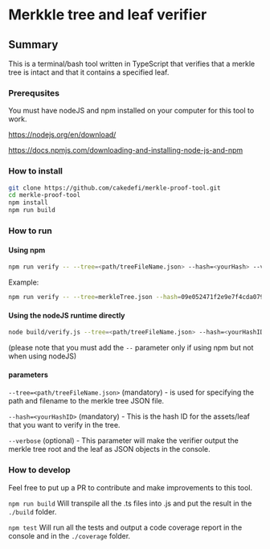 # Merkkle tree and leaf verifier #

## Summary ##
This is a terminal/bash tool written in TypeScript that verifies that a merkle tree is intact and that it contains a specified leaf.

### Prerequsites ###
You must have nodeJS and npm installed on your computer for this tool to work.

https://nodejs.org/en/download/

https://docs.npmjs.com/downloading-and-installing-node-js-and-npm


### How to install ###
```bash
git clone https://github.com/cakedefi/merkle-proof-tool.git
cd merkle-proof-tool
npm install
npm run build
```
### How to run ###
#### Using npm ####
```bash
npm run verify -- --tree=<path/treeFileName.json> --hash=<yourHash> --verbose
```
Example:
```bash
npm run verify -- --tree=merkleTree.json --hash=09e052471f2e9e7f4cda07975bbd4b41d8bdcf6c --verbose
```
#### Using the nodeJS runtime directly ###
```bash
node build/verify.js --tree=<path/treeFileName.json> --hash=<yourHashID> --verbose
```
(please note that you must add the ```--``` parameter only if using npm but not when using nodeJS)

#### parameters ####
```--tree=<path/treeFileName.json>``` (mandatory) - is used for specifying the path and filename to the merkle tree JSON file.

```--hash=<yourHashID>``` (mandatory) - This is the hash ID for the assets/leaf that you want to verify in the tree.

```--verbose``` (optional) - This parameter will make the verifier output the merkle tree root and the leaf as JSON objects in the console.


### How to develop ###
Feel free to put up a PR to contribute and make improvements to this tool.

```npm run build``` Will transpile all the .ts files into .js and put the result in the ```./build``` folder.

```npm test``` Will run all the tests and output a code coverage report in the console and in the ```./coverage``` folder.